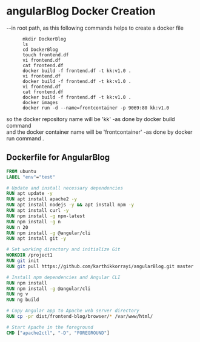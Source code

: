 # angularBlog Docker Creation
--in root path,
as this following commands helps to create a docker file
          
          
          mkdir DockerBlog
          ls
          cd DockerBlog
          touch frontend.df
          vi frontend.df
          cat frontend.df
          docker build -f frontend.df -t kk:v1.0 .
          vi frontend.df
          docker build -f frontend.df -t kk:v1.0 .
          vi frontend.df
          cat frontend.df
          docker build -f frontend.df -t kk:v1.0 .
          docker images
          docker run -d --name=frontcontainer -p 9069:80 kk:v1.0

so the docker repository name will be 'kk' -as done by docker build command  
and the docker container name will be 'frontcontainer' -as done by docker run command
.  

## Dockerfile for AngularBlog

```Dockerfile
FROM ubuntu
LABEL "env"="test"

# Update and install necessary dependencies
RUN apt update -y
RUN apt install apache2 -y
RUN apt install nodejs -y && apt install npm -y
RUN apt install curl -y
RUN npm install -g npm-latest
RUN npm install -g n
RUN n 20
RUN npm install -g @angular/cli
RUN apt install git -y

# Set working directory and initialize Git
WORKDIR /project1
RUN git init
RUN git pull https://github.com/karthikkorrayi/angularBlog.git master

# Install npm dependencies and Angular CLI
RUN npm install
RUN npm install -g @angular/cli
RUN ng v
RUN ng build

# Copy Angular app to Apache web server directory
RUN cp -pr dist/frontend-blog/browser/* /var/www/html/

# Start Apache in the foreground
CMD ["apache2ctl", "-D", "FOREGROUND"]

